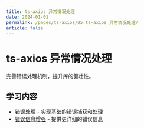 ```yaml
---
title: ts-axios 异常情况处理
date: 2024-01-01
permalink: /pages/ts-axios/05.ts-axios 异常情况处理/
article: false
---
```


# ts-axios 异常情况处理

完善错误处理机制，提升库的健壮性。

## 学习内容

- [错误处理](./01.错误处理) - 实现基础的错误捕获和处理
- [错误信息增强](./02.错误信息增强) - 提供更详细的错误信息

